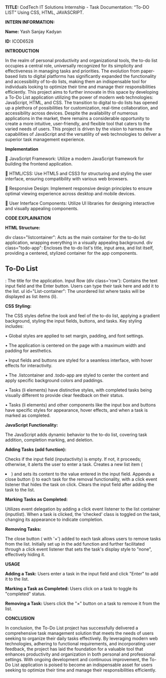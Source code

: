 **TITLE:** CodTech IT Solutions Internship - Task Documentation: “To-DO LIST” Using CSS, HTML, JAVASCRIPT.

**INTERN INFORMATION:**

**Name:** Yash Sanjay Kadyan

**ID:** ICOD6528 

**INTRODUCTION**

In the realm of personal productivity and organizational tools, the to-do list occupies a central role, universally recognized for its simplicity and effectiveness in managing tasks and priorities. The evolution from paper-based lists to digital platforms has significantly expanded the functionality and accessibility of to-do lists, making them an indispensable tool for individuals looking to optimize their time and manage their responsibilities efficiently. This project aims to further innovate in this space by developing a To-Do List application utilizing the power of modern web technologies: JavaScript, HTML, and CSS.
The transition to digital to-do lists has opened up a plethora of possibilities for customization, real-time collaboration, and accessibility across devices. Despite the availability of numerous applications in the market, there remains a considerable opportunity to create a more intuitive, user-friendly, and flexible tool that caters to the varied needs of users. This project is driven by the vision to harness the capabilities of JavaScript and the versatility of web technologies to deliver a superior task management experience.

**Implementation**

	JavaScript Framework: Utilize a modern JavaScript framework for building the frontend application.

	HTML/CSS: Use HTML5 and CSS3 for structuring and styling the user interface, ensuring compatibility with various web browsers.

	Responsive Design: Implement responsive design principles to ensure optimal viewing experience across desktop and mobile devices.

	User Interface Components: Utilize UI libraries for designing interactive and visually appealing components.

**CODE EXPLAINATION**

**HTML Structure:**

div class="listcontainer": Acts as the main container for the to-do list application, wrapping everything in a visually appealing background.
div class="todo-app": Encloses the to-do list's title, input area, and list itself, providing a centered, stylized container for the app components.
<h2>To-Do List</h2>: The title for the application.
Input Row (div class='row'): Contains the text input field and the Enter button. Users can type their task here and add it to the list.
ul id="List-container": The unordered list where tasks will be displayed as list items (li).

**CSS Styling:**

The CSS styles define the look and feel of the to-do list, applying a gradient background, styling the input fields, buttons, and tasks. 
Key styling includes:

•	Global styles are applied to set margin, padding, and font settings.

•	The application is centered on the page with a maximum width and padding for aesthetics.

•	Input fields and buttons are styled for a seamless interface, with hover effects for interactivity.

•	The .listcontainer and .todo-app are styled to center the content and apply specific background colors and paddings.

•	Tasks (li elements) have distinctive styles, with completed tasks being visually different to provide clear feedback on their status.

•	Tasks (li elements) and other components like the input box and buttons have specific styles for appearance, hover effects, and when a task is marked as completed.

**JavaScript Functionality:**

The JavaScript adds dynamic behavior to the to-do list, covering task addition, completion marking, and deletion.

**Adding Tasks (add function):**

Checks if the input field (inputactivity) is empty. If not, it proceeds; otherwise, it alerts the user to enter a task.
Creates a new list item (<li>) and sets its content to the value entered in the input field.
Appends a close button (<span>) to each task for the removal functionality, with a click event listener that hides the task on click.
Clears the input field after adding the task to the list.

**Marking Tasks as Completed:**

Utilizes event delegation by adding a click event listener to the list container (inputlist). When a task is clicked, the 'checked' class is toggled on the task, changing its appearance to indicate completion.

**Removing Tasks:**

The close button (<span> with '×') added to each task allows users to remove tasks from the list.
Initially set up in the add function and further facilitated through a click event listener that sets the task's display style to "none", effectively hiding it.

**USAGE**

**Adding a Task:** Users enter a task in the input field and click "Enter" to add it to the list.

**Marking a Task as Completed:** Users click on a task to toggle its "completed" status.

**Removing a Task:** Users click the "×" button on a task to remove it from the list.


**CONCLUSION**

In conclusion, the To-Do List project has successfully delivered a comprehensive task management solution that meets the needs of users seeking to organize their daily tasks effectively. By leveraging modern web technologies, adhering to functional requirements, and incorporating user feedback, the project has laid the foundation for a valuable tool that enhances productivity and organization in both personal and professional settings. With ongoing development and continuous improvement, the To-Do List application is poised to become an indispensable asset for users seeking to optimize their time and manage their responsibilities efficiently.
